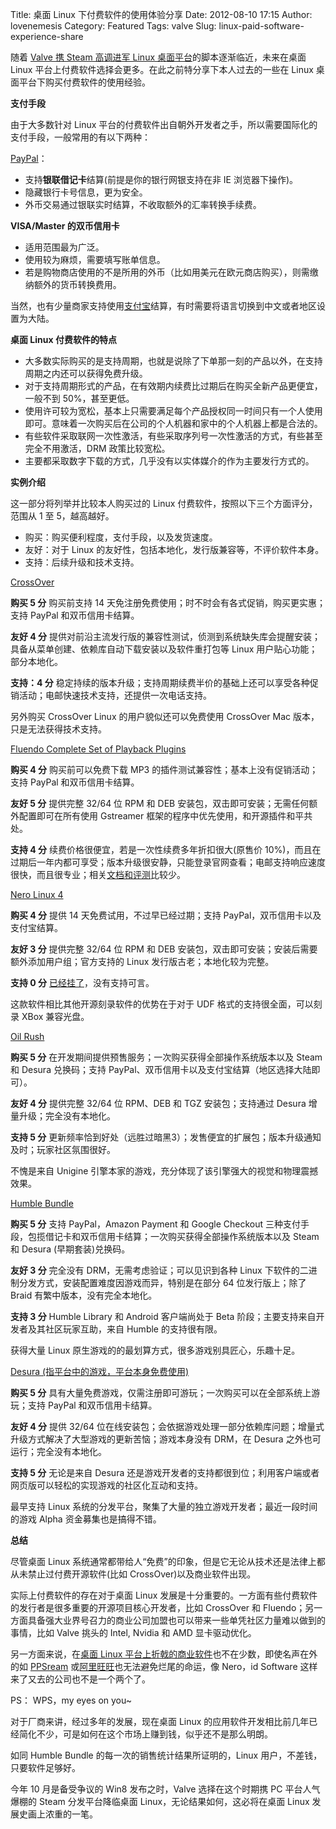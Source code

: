 Title: 桌面 Linux 下付费软件的使用体验分享
Date: 2012-08-10 17:15
Author: lovenemesis
Category: Featured
Tags: valve
Slug: linux-paid-software-experience-share

随着 [Valve 携 Steam 高调进军 Linux
桌面平台](http://www.phoronix.com/scan.php?page=news_item&px=MTE1Njc)的脚本逐渐临近，未来在桌面
Linux 平台上付费软件选择会更多。在此之前特分享下本人过去的一些在 Linux
桌面平台下购买付费软件的使用经验。

**支付手段**

由于大多数针对 Linux
平台的付费软件出自朝外开发者之手，所以需要国际化的支付手段，一般常用的有以下两种：

[PayPal](https://www.paypal.com/c2)：

-   支持**银联借记卡**结算(前提是你的银行网银支持在非 IE 浏览器下操作)。
-   隐藏银行卡号信息，更为安全。
-   外币交易通过银联实时结算，不收取额外的汇率转换手续费。

**VISA/Master 的双币信用卡**

-   适用范围最为广泛。
-   使用较为麻烦，需要填写账单信息。
-   若是购物商店使用的不是所用的外币（比如用美元在欧元商店购买），则需缴纳额外的货币转换费用。

当然，也有少量商家支持使用[支付宝](https://www.alipay.com/)结算，有时需要将语言切换到中文或者地区设置为大陆。

**桌面 Linux 付费软件的特点**

-   大多数实际购买的是支持周期，也就是说除了下单那一刻的产品以外，在支持周期之内还可以获得免费升级。
-   对于支持周期形式的产品，在有效期内续费比过期后在购买全新产品更便宜，一般不到
    50%，甚至更低。
-   使用许可较为宽松，基本上只需要满足每个产品授权同一时间只有一个人使用即可。意味着一次购买后在公司的个人机器和家中的个人机器上都是合法的。
-   有些软件采取联网一次性激活，有些采取序列号一次性激活的方式，有些甚至完全不用激活，DRM
    政策比较宽松。
-   主要都采取数字下载的方式，几乎没有以实体媒介的作为主要发行方式的。

**实例介绍**

这一部分将列举并比较本人购买过的 Linux
付费软件，按照以下三个方面评分，范围从 1 至 5，越高越好。

-   购买：购买便利程度，支付手段，以及发货速度。
-   友好：对于 Linux
    的友好性，包括本地化，发行版兼容等，不评价软件本身。
-   支持：后续升级和技术支持。

[CrossOver](http://www.codeweavers.com/products/#cxlinux)

**购买 5 分** 购买前支持 14
天免注册免费使用；时不时会有各式促销，购买更实惠；支持 PayPal
和双币信用卡结算。

**友好 4 分**
提供对前沿主流发行版的兼容性测试，侦测到系统缺失库会提醒安装；具备从菜单创建、依赖库自动下载安装以及软件重打包等
Linux 用户贴心功能；部分本地化。

**支持：4 分**
稳定持续的版本升级；支持周期续费半价的基础上还可以享受各种促销活动；电邮快速技术支持，还提供一次电话支持。

另外购买 CrossOver Linux 的用户貌似还可以免费使用 CrossOver Mac
版本，只是无法获得技术支持。

[Fluendo Complete Set of Playback
Plugins](http://www.fluendo.com/shop/product/complete-set-of-playback-plugins/)

**购买 4 分** 购买前可以免费下载 MP3
的插件测试兼容性；基本上没有促销活动；支持 PayPal 和双币信用卡结算。

**友好 5 分** 提供完整 32/64 位 RPM 和 DEB
安装包，双击即可安装；无需任何额外配置即可在所有使用 Gstreamer
框架的程序中优先使用，和开源插件和平共处。

**支持 4 分** 续费价格很便宜，若是一次性续费多年折扣很大(原售价
10%)，而且在过期后一年内都可享受；版本升级很安静，只能登录官网查看；电邮支持响应速度很快，而且很专业；相关[文档和评测](http://linuxtoy.org/archives/fluendo-codec-pack-and-gstreamer-hardware-va-briefing.html)比较少。

[Nero Linux 4](http://www.nero.com/enu/downloads-linux4-update.php)

**购买 4 分** 提供 14 天免费试用，不过早已经过期；支持
PayPal，双币信用卡以及支付宝结算。

**友好 3 分** 提供完整 32/64 位 RPM 和 DEB
安装包，双击即可安装；安装后需要额外添加用户组；官方支持的 Linux
发行版古老；本地化较为完整。

**支持 0 分**
[已经挂了](http://www.phoronix.com/scan.php?page=news_item&px=MTE0MjI)，没有支持可言。

这款软件相比其他开源刻录软件的优势在于对于 UDF
格式的支持很全面，可以刻录 XBox 兼容光盘。

[Oil Rush](http://oilrush-game.com/)

**购买 5 分** 在开发期间提供预售服务；一次购买获得全部操作系统版本以及
Steam 和 Desura 兑换码；支持
PayPal、双币信用卡以及支付宝结算（地区选择大陆即可）。

**友好 4 分** 提供完整 32/64 位 RPM、DEB 和 TGZ 安装包；支持通过 Desura
增量升级；完全没有本地化。

**支持 5 分**
更新频率恰到好处（远胜过暗黑3）；发售便宜的扩展包；版本升级通知及时；玩家社区氛围很好。

不愧是来自 Unigine
引擎本家的游戏，充分体现了该引擎强大的视觉和物理震撼效果。

[Humble Bundle](http://www.humblebundle.com/)

**购买 5 分** 支持 PayPal，Amazon Payment 和 Google Checkout
三种支付手段，包揽借记卡和双币信用卡结算；一次购买获得全部操作系统版本以及
Steam 和 Desura (早期套装)兑换码。

**友好 3 分** 完全没有 DRM，无需考虑验证；可以见识到各种 Linux
下软件的二进制分发方式，安装配置难度因游戏而异，特别是在部分 64
位发行版上；除了 Braid 有繁中版本，没有完全本地化。

**支持 3 分** Humble Library 和 Android 客户端尚处于 Beta
阶段；主要支持来自开发者及其社区玩家互助，来自 Humble 的支持很有限。

获得大量 Linux 原生游戏的的最划算方式，很多游戏别具匠心，乐趣十足。

[Desura (指平台中的游戏，平台本身免费使用)](http://www.desura.com/)

**购买 5 分**
具有大量免费游戏，仅需注册即可游玩；一次购买可以在全部系统上游玩；支持
PayPal 和双币信用卡结算。

**友好 4 分** 提供 32/64
位在线安装包；会依据游戏处理一部分依赖库问题；增量式升级方式解决了大型游戏的更新苦恼；游戏本身没有
DRM，在 Desura 之外也可运行；完全没有本地化。

**支持 5 分** 无论是来自 Desura
还是游戏开发者的支持都很到位；利用客户端或者网页版可以轻松的实现游戏的社区化互动和支持。

最早支持 Linux
系统的分发平台，聚集了大量的独立游戏开发者；最近一段时间的游戏 Alpha
资金募集也是搞得不错。

**总结**

尽管桌面 Linux
系统通常都带给人“免费”的印象，但是它无论从技术还是法律上都从未禁止过付费开源软件(比如
CrossOver)以及商业软件出现。

实际上付费软件的存在对于桌面 Linux
发展是十分重要的。一方面有些付费软件的发行者是很多重要的开源项目核心开发者，比如
CrossOver 和
Fluendo；另一方面具备强大业界号召力的商业公司加盟也可以带来一些单凭社区力量难以做到的事情，比如
Valve 挑头的 Intel, Nvidia 和 AMD 显卡驱动优化。

另一方面来说，在[桌面 Linux
平台上折戟的商业软件](http://linuxtoy.org/archives/review-unmaintained-proprietary-software-on-linux.html)也不在少数，即使名声在外的如
[PPSream](http://linuxtoy.org/archives/ppstream-102-for-linux.html)
或[阿里旺旺](http://linuxtoy.org/archives/rumor-aliwangwang-linux-comes-soon.html)也无法避免烂尾的命运，像
Nero，id Software 这样来了又去的公司也不是一个两个了。

PS： WPS，my eyes on you~

对于厂商来讲，经过多年的发展，现在桌面 Linux
的应用软件开发相比前几年已经简化不少，可是如何在这个市场上赚到钱，似乎还不是那么明朗。

如同 Humble Bundle 的每一次的销售统计结果所证明的，Linux
用户，不差钱，只要软件足够好。

今年 10 月是备受争议的 Win8 发布之时，Valve 选择在这个时期携 PC
平台人气爆棚的 Steam 分发平台降临桌面 Linux，无论结果如何，这必将在桌面
Linux 发展史画上浓重的一笔。

